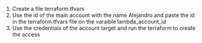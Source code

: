 1. Create a file terraform.tfvars
2. Use the id of the main account with the name Alejandro and paste the id in the terraform.tfvars file on the varaible lambda_account_id
3. Use the credentials of the account target and run the terraform to create the access
